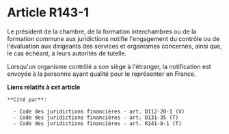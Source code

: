 # Article R143-1

Le président de la chambre, de la formation interchambres ou de la formation commune aux juridictions notifie l'engagement du
contrôle ou de l'évaluation aux dirigeants des services et organismes concernés, ainsi que, le cas échéant, à leurs autorités
de tutelle.

Lorsqu'un organisme contrôlé a son siège à l'étranger, la notification est envoyée à la personne ayant qualité pour le
représenter en France.

**Liens relatifs à cet article**

	**Cité par**:

	  - Code des juridictions financières - art. D112-20-1 (V)
	  - Code des juridictions financières - art. D131-35 (T)
	  - Code des juridictions financières - art. R141-8-1 (T)
